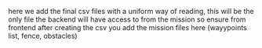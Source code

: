 here we add the final csv files with a uniform way of reading, this will be the only file the backend will have access to from the mission
so ensure from frontend after creating the csv you add the mission files here (wayypoints list, fence, obstacles)